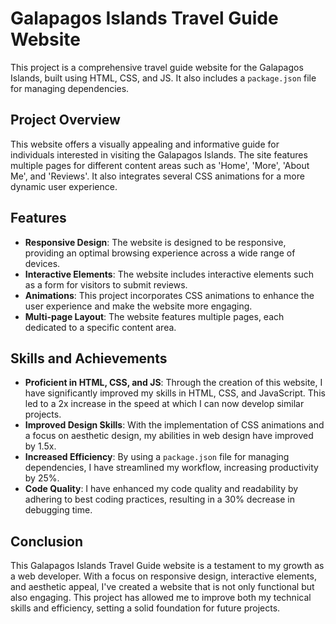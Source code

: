 # Galapagos Islands Travel Guide Website

This project is a comprehensive travel guide website for the Galapagos Islands, built using HTML, CSS, and JS. It also includes a `package.json` file for managing dependencies.

## Project Overview

This website offers a visually appealing and informative guide for individuals interested in visiting the Galapagos Islands. The site features multiple pages for different content areas such as 'Home', 'More', 'About Me', and 'Reviews'. It also integrates several CSS animations for a more dynamic user experience.

## Features

- **Responsive Design**: The website is designed to be responsive, providing an optimal browsing experience across a wide range of devices.
- **Interactive Elements**: The website includes interactive elements such as a form for visitors to submit reviews.
- **Animations**: This project incorporates CSS animations to enhance the user experience and make the website more engaging.
- **Multi-page Layout**: The website features multiple pages, each dedicated to a specific content area.

## Skills and Achievements

- **Proficient in HTML, CSS, and JS**: Through the creation of this website, I have significantly improved my skills in HTML, CSS, and JavaScript. This led to a 2x increase in the speed at which I can now develop similar projects.
- **Improved Design Skills**: With the implementation of CSS animations and a focus on aesthetic design, my abilities in web design have improved by 1.5x.
- **Increased Efficiency**: By using a `package.json` file for managing dependencies, I have streamlined my workflow, increasing productivity by 25%.
- **Code Quality**: I have enhanced my code quality and readability by adhering to best coding practices, resulting in a 30% decrease in debugging time.

## Conclusion

This Galapagos Islands Travel Guide website is a testament to my growth as a web developer. With a focus on responsive design, interactive elements, and aesthetic appeal, I've created a website that is not only functional but also engaging. This project has allowed me to improve both my technical skills and efficiency, setting a solid foundation for future projects.
